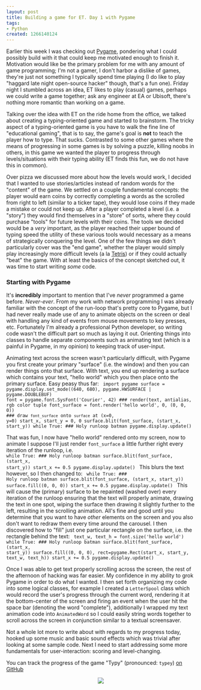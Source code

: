 ```yaml
--- 
layout: post
title: Building a game for ET. Day 1 with Pygame
tags: 
- Python
created: 1266140124
---
```

Earlier this week I was checking out <a id="aptureLink_8JIIdIavnW" href="http://en.wikipedia.org/wiki/Pygame">Pygame</a>, pondering what I could possibly build with it that could keep me motivated enough to finish it. Motivation would like be the primary problem for me with any amount of game programming; I'm not a gamer, I don't harbor a dislike of games, they're just not something I typically spend time playing (I do like to play "haggard late night open-source hacker" though, that's a fun one). Friday night I stumbled across an idea, ET likes to play (casual) games, perhaps we could write a game together; ask any engineer at EA or Ubisoft, there's nothing more romantic than working on a game.

Talking over the idea with ET on the ride home from the office, we talked about creating a typing-oriented game and started to brainstorm. The tricky aspect of a typing-oriented game is you have to walk the fine line of "educational gaming", that is to say, the game's goal is **not** to teach the player how to type. That sucks. Contrasted to some other games where the means of progressing in some games is by solving a puzzle, killing noobs in others, in this game we wanted the player to progress through levels/situations with their typing ability (ET finds this fun, we do not have this in common).

Over pizza we discussed more about how the levels would work, I decided that I wanted to use stories/articles instead of random words for the "content" of the game. We settled on a couple fundamental concepts: the player would earn coins by correctly completing a words as the scrolled from right to left (similar to a ticker tape), they would lose coins if they made a mistake or could not keep up. After a player completed a level (i.e. a "story") they would find themselves in a "store" of sorts, where they could purchase "tools" for future levels with their coins. The tools we decided would be a *very* important, as the player reached their upper bound of typing speed the utility of these various tools would necessary as a means of strategically conquering the level. One of the few things we didn't particularly cover was the "end game", whether the player would simply play increasingly more difficult levels (a la <a id="aptureLink_S4eypmdIVi" href="http://en.wikipedia.org/wiki/Tetris">Tetris</a>) or if they could actually "beat" the game. With at least the basics of the concept sketched out, it was time to start writing *some* code.


### Starting with Pygame
It's **incredibly** important to mention that I've *never* programmed a game before. *Never-ever*. From my work with network programming I was already familiar with the concept of the run-loop that's pretty core to Pygame, but I had never really made use of any to animate objects on the screen or deal with handling any kind of events from mouse movements to key presses, etc. Fortunately I'm already a professional Python developer, so writing code wasn't the difficult part so much as laying it out. Orienting things into classes to handle separate components such as animating text (which is a painful in Pygame, in my opinion) to keeping track of user-input.

Animating text across the screen wasn't particularly difficult, with Pygame you first create your primary "surface" (i.e. the window) and then you can render things onto that surface. With text, you end up rendering a surface which contains your text, "hello world" which you then place onto the primary surface. Easy peasy thus far:
<code type="python">
    import pygame
    surface = pygame.display.set_mode((640, 680), pygame.HWSURFACE | pygame.DOUBLEBUF)
    font = pygame.font.SysFont('Courier', 42)
    ### render(text, antialias, rgb color tuple
    font_surface = font.render('hello world', 0, (0, 0, 0)) 
    ### draw `font_surface` onto `surface` at (x=0, y=0)
    start_x, start_y = 0, 0
    surface.blit(font_surface, (start_x, start_y))
    while True:
         ### Holy runloop batman
         pygame.display.update()
</code>

That was fun, I now have "hello world" rendered onto my screen, now to animate I suppose I'll just render `font_surface` a little further right every iteration of the runloop, i.e.
<code type="python">
    while True:
         ### Holy runloop batman
         surface.blit(font_surface, (start_x, start_y))
         start_x += 0.5
         pygame.display.update()
</code>
This blurs the text however, so I then changed to:
<code type="python">
    while True:
         ### Holy runloop batman
         surface.blit(font_surface, (start_x, start_y))
         surface.fill((0, 0, 0))
         start_x += 0.5
         pygame.display.update()
</code>
This will cause the (primary) surface to be repainted (washed over) every iteration of the runloop ensuring that the text will properly animate, drawing the text in one spot, wiping the surface then drawing it slightly further to the left, resulting in the scrolling animation. All's fine and good until you determine that you want to have *other* elements on the screen and you also don't want to redraw them every time around the carousel. I then discovered how to "fill" just one particular rectangle on the surface, i.e. the rectangle behind the text:
<code type="python">
    text_w, text_h = font.size('hello world')
    while True:
         ### Holy runloop batman
         surface.blit(font_surface, (start_x, start_y))
         surface.fill((0, 0, 0), rect=pygame.Rect(start_x, start_y, text_w, text_h))
         start_x += 0.5
         pygame.display.update()
</code>

Once I was able to get text properly scrolling across the screen, the rest of the afternoon of hacking was far easier. My confidence in my ability to grok Pygame in order to do what I wanted. I then set forth organizing my code into some logical classes, for example I created a `LetterSpool` class which would record the user's progress through the current word, rendering it at the bottom-center of the screen and firing an event when the user hit the space bar (denoting the word "complete"), additionally I wrapped my text animation code into `AnimatedWord` so I could easily string words together to scroll across the screen in conjunction similar to a textual screensaver.

Not a whole lot more to write about with regards to my progress today, hooked up some music and basic sound effects which was trivial after looking at some sample code. Next I need to start addressing some more fundamentals for user-interaction: scoring and level-changing.


You can track the progress of the game "Typy" (pronounced: `typey`) [on GitHub](http://github.com/rtyler/typy)

<center><img src="http://agentdero.cachefly.net/scratch/typy_day1.png"/></center>
